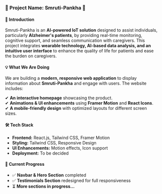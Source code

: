 ### **📌 Project Name: Smruti-Pankha  🚀**

  

#### **📝 Introduction**  

Smruti-Pankha is an **AI-powered IoT solution** designed to assist individuals, particularly **Alzheimer's patients**, by providing real-time monitoring, cognitive support, and seamless communication with caregivers. This project integrates **wearable technology, AI-based data analysis, and an intuitive user interface** to enhance the quality of life for patients and ease the burden on caregivers.

#### **💡 What We Are Doing**  

We are building a **modern, responsive web application** to display information about **Smruti-Pankha** and engage with users. The website includes:  

✔ **An interactive homepage** showcasing the product.   
✔ **Animations & UI enhancements** using **Framer Motion** and **React Icons**.  
✔ **A mobile-friendly design** with optimized layouts for different screen sizes.  

#### **🛠️ Tech Stack**  

* **Frontend:** React.js, Tailwind CSS, Framer Motion  
* **Styling:** Tailwind CSS, Responsive Design  
* **UI Enhancements:** Motion effects, Icon support  
* **Deployment:** To be decided  

#### **📸 Current Progress**  

* ✅ **Navbar & Hero Section** completed  
* ✅ **Testimonials Section** redesigned for full responsiveness  
* ⏳ **More sections in progress...**  
